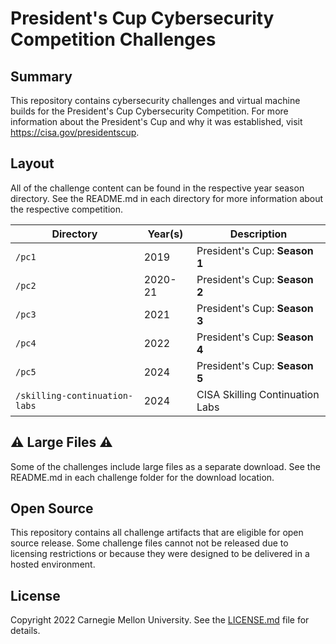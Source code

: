 # President's Cup Cybersecurity Competition Challenges

## Summary

This repository contains cybersecurity challenges and virtual machine builds for the President's Cup Cybersecurity Competition. For more information about the President's Cup and why it was established, visit <https://cisa.gov/presidentscup>.

## Layout

All of the challenge content can be found in the respective year season directory. See the README.md in each directory for more information about the respective competition.

| Directory | Year(s) | Description                 |
| --------- | ------- | ---------------------------- |
| `/pc1`    | 2019    | President's Cup: **Season 1** |
| `/pc2`    | 2020-21 | President's Cup: **Season 2** |
| `/pc3`    | 2021    | President's Cup: **Season 3** |
| `/pc4`    | 2022    | President's Cup: **Season 4** |
| `/pc5`    | 2024    | President's Cup: **Season 5** |
| `/skilling-continuation-labs`    | 2024    | CISA Skilling Continuation Labs |

## ⚠️ Large Files ⚠️

Some of the challenges include large files as a separate download. See the README.md in each challenge folder for the download location.

## Open Source

This repository contains all challenge artifacts that are eligible for open source release. Some challenge files cannot not be released due to licensing restrictions or because they were designed to be delivered in a hosted environment.

## License

Copyright 2022 Carnegie Mellon University. See the [LICENSE.md](LICENSE.md) file for details.
